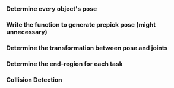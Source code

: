 ### Determine every object's pose
### Write the function to generate prepick pose (might unnecessary)
### Determine the transformation between pose and joints
### Determine the end-region for each task
### Collision Detection